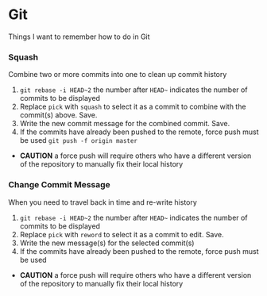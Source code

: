# Git

Things I want to remember how to do in Git

### Squash
Combine two or more commits into one to clean up commit history

1. `git rebase -i HEAD~2` the number after `HEAD~` indicates the number of commits to be displayed
1. Replace `pick` with `squash` to select it as a commit to combine with the commit(s) above. Save.
1. Write the new commit message for the combined commit. Save.
1. If the commits have already been pushed to the remote, force push must be used `git push -f origin master`
  * **CAUTION** a force push will require others who have a different version of the repository to manually fix their local history

### Change Commit Message
When you need to travel back in time and re-write history

1. `git rebase -i HEAD~2` the number after `HEAD~` indicates the number of commits to be displayed
1. Replace `pick` with `reword` to select it as a commit to edit. Save.
1. Write the new message(s) for the selected commit(s)
1. If the commits have already been pushed to the remote, force push must be used
  * **CAUTION** a force push will require others who have a different version of the repository to manually fix their local history
